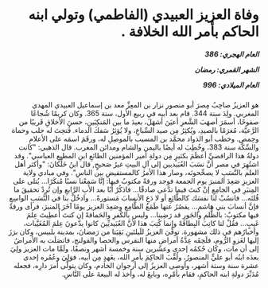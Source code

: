 <h1 dir="rtl">وفاة العزيز العبيدي (الفاطمي) وتولي ابنه الحاكم بأمر الله الخلافة .</h1>

<h5 dir="rtl">العام الهجري:  386

الشهر القمري: رمضان

العام الميلادي: 996</h5>

<p dir="rtl">هو العزيزُ صاحِبُ مِصرَ أبو منصور نزار بن المعِزِّ معد بن إسماعيل العبيدي المهدي المغربي. ولِدَ سنة 344. قام بعد أبيه في ربيع الأول، سنة 365. وكان كريمًا شُجاعًا صفوحًا، أسمَرَ أصهَبَ الشَّعرِ أعيَنَ أشهَلَ، بعيدَ ما بين المَنكِبَينِ، حسنَ الأخلاقِ قَريبًا من الرَّعيَّة، مُغرَمًا بالصيدِ، ويُكثِرُ مِن صيد السِّباعِ، ولا يُؤثِرُ سَفكَ الدماء. فُتحِتَ له حلب وحماة وحِمص. وخطب أبو الذواد محمَّد بن المسيب بالموصِلِ له، ورقَمَ اسمَه على الأعلامِ والسِّكَّة سنة 383، وخُطِبَ له أيضًا باليمن والشام ومدائن المغرب. قال الذهبي: "كانت دولةُ هذا الرافضيِّ أعظَمَ بكثيرٍ مِن دولةِ أمير المؤمنين الطائعِ ابنِ المطيعِ العباسي". وقد اشتُهِرَ في مصر أنَّ نسَبَ العُبَيديين إلى آلِ البيتِ غيرُ صَحيحٍ, قال ابنُ خَلِّكانَ: "وأكثر أهل العلم بالنَّسَبِ لا يصحِّحونَه، وصار هذا الأمرُ كالمستفيضِ بين الناسِ". وفي مبادي ولاية العزيزِ صَعِدَ المنبرَ يوم الجمعة فوجد ورقةً مكتوبٌ فيها:
إنَّا سَمِعْنا نسبًا مُنكَرًا... يُتلى على المِنبَرِ في الجامِعِ
إنْ كنتَ فيما تدَّعي صادقًا... فاذكُرْ أبًا بعد الأبِ الرَّابعِ 
وإن تُرِدْ تحقيقَ ما قُلتَه... فانسُبْ لنا نفسَك كالطَّائِعِ
أو لا دَعِ الأنسابَ مَستورةً... وادخُلْ بنا في النَّسَبِ الواسِعِ
فإنَّ أنسابَ بني هاشمٍ... يقصُرُ عنها طَمَعُ الطَّامِعِ 
وصَعِدَ العزيز يومًا آخَرَ المنبرَ، فرأى ورقةً فيها مكتوبٌ:
بالظُّلمِ والجَورِ قد رَضِينا... وليس بالكُفرِ والحَماقهْ
إن كنتَ أُعطِيتَ عِلمَ غَيبٍ... فقُلْ لنا كاتِبَ البِطاقَهْ 
وإنما كُتِبَ هذا لأنَّ العُبَيديِّينَ كانوا يدَّعونَ عِلمَ المُغَيَّبات، وأخبارُهم في ذلك مشهورة. توفِّيَ العزيزُ للَيلتَينِ بَقِيَتا من رَمضانَ، بمدينة بلبيس، وكان برَزَ إليها لغَزوِ الرُّومِ، فلَحِقَه عِدَّةُ أمراضٍ منها النقرس والحصا والقولنج، فاتصَلَت به الأمراضُ إلى أن مات، وكان حُكمُه إحدى وعشرين سنة وخمسة أشهر ونصفًا، ولَمَّا مات العزيز ولِيَ بعدَه ابنُه أبو عليٍّ المنصورُ، ولُقِّبَ الحاكِمَ بأمرِ الله، بعَهدٍ مِن أبيه، فوَلِيَ وعُمُره إحدى عشرة سنة وستة أشهر، وأوصى العزيزُ إلى أرجوان الخادم، وكان يتولَّى أمرَ دارِه، فجعله مُدَبِّرَ دولةِ ابنه الحاكمِ، فقام بأمْرِه، وبايعَ له، وأخذ له البيعةَ على النَّاسِ.</p></br>
